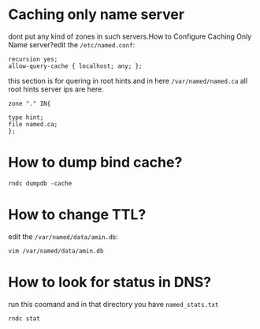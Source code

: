 # Caching only name server
dont put any kind of zones in such servers.How to Configure Caching Only Name server?edit the <code>/etc/named.conf</code>:

    recursion yes;
    allow-query-cache { localhost; any; }; 

this section is for quering in root hints.and in here <code>/var/named/named.ca</code> all root hints server ips are here. 

    zone "." IN{

    type hint;
    file named.ca;
    };

# How to dump bind cache?

    rndc dumpdb -cache

# How to change TTL?
edit the <code>/var/named/data/amin.db</code>:

    vim /var/named/data/amin.db

# How to look for status in DNS?
run this coomand and in that directory you have <code>named_stats.txt</code>

    rndc stat
